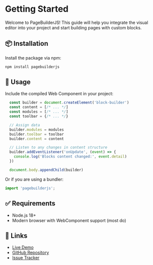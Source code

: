 # Getting Started

Welcome to PageBuilderJS! This guide will help you integrate the visual editor into your project and start building pages with custom blocks.

## 📦 Installation

Install the package via npm:

```bash
npm install pagebuilderjs
```

## 📂 Usage

Include the compiled Web Component in your project:

```js
  const builder = document.createElement('block-builder')
  const content = [/* ... */]
  const modules = [/* ... */]
  const toolbar = {/* ... */}

  // Assign data
  builder.modules = modules
  builder.toolbar = toolbar
  builder.content = content

  // Listen to any changes in content structure
  builder.addEventListener('onUpdate', (event) => {
    console.log('Blocks content changed:', event.detail)
  })

  document.body.appendChild(builder)
```

Or if you are using a bundler:

```js
import 'pagebuilderjs';
```

## ✅ Requirements

* Node.js 18+
* Modern browser with WebComponent support (most do)

## 🔗 Links

* [Live Demo](https://standahorvath.github.io/PageBuilderJS/)
* [GitHub Repository](https://github.com/standahorvath/PageBuilderJS)
* [Issue Tracker](https://github.com/standahorvath/PageBuilderJS/issues)
